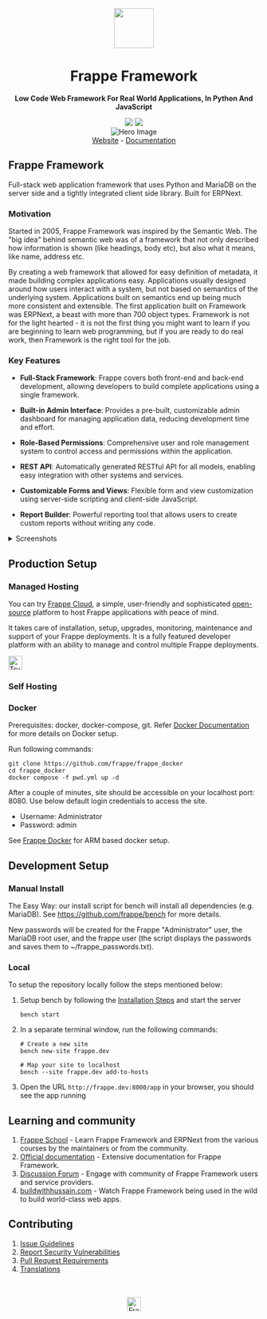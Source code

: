 <div align="center" markdown="1">
	<img src=".github/framework-logo-new.svg" width="80" height="80"/>
	<h1>Frappe Framework</h1>

 **Low Code Web Framework For Real World Applications, In Python And JavaScript**
</div>

<div align="center">
	<a target="_blank" href="#LICENSE" title="License: MIT"><img src="https://img.shields.io/badge/License-MIT-success.svg"></a>
	<a href="https://codecov.io/gh/frappe/frappe"><img src="https://codecov.io/gh/frappe/frappe/branch/develop/graph/badge.svg?token=XoTa679hIj"/></a>
</div>
<div align="center">
	<img src=".github/hero-image.png" alt="Hero Image" />
</div>
<div align="center">
    <a href="https://frappe.io/framework">Website</a>
    -
    <a href="https://docs.frappe.io/framework">Documentation</a>
</div>

## Frappe Framework
Full-stack web application framework that uses Python and MariaDB on the server side and a tightly integrated client side library. Built for ERPNext.

### Motivation
Started in 2005, Frappe Framework was inspired by the Semantic Web. The "big idea" behind semantic web was of a framework that not only described how information is shown (like headings, body etc), but also what it means, like name, address etc.

By creating a web framework that allowed for easy definition of metadata, it made building complex applications easy. Applications usually designed around how users interact with a system, but not based on semantics of the underlying system. Applications built on semantics end up being much more consistent and extensible. The first application built on Framework was ERPNext, a beast with more than 700 object types. Framework is not for the light hearted - it is not the first thing you might want to learn if you are beginning to learn web programming, but if you are ready to do real work, then Framework is the right tool for the job.

### Key Features

- **Full-Stack Framework**: Frappe covers both front-end and back-end development, allowing developers to build complete applications using a single framework.

- **Built-in Admin Interface**: Provides a pre-built, customizable admin dashboard for managing application data, reducing development time and effort.

- **Role-Based Permissions**: Comprehensive user and role management system to control access and permissions within the application.

- **REST API**: Automatically generated RESTful API for all models, enabling easy integration with other systems and services.

- **Customizable Forms and Views**: Flexible form and view customization using server-side scripting and client-side JavaScript.

- **Report Builder**: Powerful reporting tool that allows users to create custom reports without writing any code.

<details>
<summary>Screenshots</summary>

![List View](.github/fw-list-view.png)
![Form View](.github/fw-form-view.png)
![Role Permission Manager](.github/fw-rpm.png)
</details>

## Production Setup

### Managed Hosting

You can try [Frappe Cloud](https://frappecloud.com), a simple, user-friendly and sophisticated [open-source](https://github.com/frappe/press) platform to host Frappe applications with peace of mind.

It takes care of installation, setup, upgrades, monitoring, maintenance and support of your Frappe deployments. It is a fully featured developer platform with an ability to manage and control multiple Frappe deployments.

<div>
    <a href="https://frappecloud.com/" target="_blank">
        <picture>
            <source media="(prefers-color-scheme: dark)" srcset="https://frappe.io/files/try-on-fc-white.png">
            <img src="https://frappe.io/files/try-on-fc-black.png" alt="Try on Frappe Cloud" height="28" />
        </picture>
    </a>
</div>

### Self Hosting

### Docker
Prerequisites: docker, docker-compose, git. Refer [Docker Documentation](https://docs.docker.com) for more details on Docker setup.

Run following commands:

```
git clone https://github.com/frappe/frappe_docker
cd frappe_docker
docker compose -f pwd.yml up -d
```

After a couple of minutes, site should be accessible on your localhost port: 8080. Use below default login credentials to access the site.
- Username: Administrator
- Password: admin

See [Frappe Docker](https://github.com/frappe/frappe_docker?tab=readme-ov-file#to-run-on-arm64-architecture-follow-this-instructions) for ARM based docker setup.

## Development Setup
### Manual Install

The Easy Way: our install script for bench will install all dependencies (e.g. MariaDB). See https://github.com/frappe/bench for more details.

New passwords will be created for the Frappe "Administrator" user, the MariaDB root user, and the frappe user (the script displays the passwords and saves them to ~/frappe_passwords.txt).

### Local

To setup the repository locally follow the steps mentioned below:

1. Setup bench by following the [Installation Steps](https://docs.frappe.io/framework/user/en/installation) and start the server
   ```
   bench start
   ```

2. In a separate terminal window, run the following commands:
   ```
   # Create a new site
   bench new-site frappe.dev
   
   # Map your site to localhost
   bench --site frappe.dev add-to-hosts
   ```

3. Open the URL `http://frappe.dev:8000/app` in your browser, you should see the app running

## Learning and community

1. [Frappe School](https://frappe.school) - Learn Frappe Framework and ERPNext from the various courses by the maintainers or from the community.
2. [Official documentation](https://docs.frappe.io/framework) - Extensive documentation for Frappe Framework.
3. [Discussion Forum](https://discuss.frappe.io/) - Engage with community of Frappe Framework users and service providers.
4. [buildwithhussain.com](https://buildwithhussain.com) - Watch Frappe Framework being used in the wild to build world-class web apps.

## Contributing

1. [Issue Guidelines](https://github.com/frappe/erpnext/wiki/Issue-Guidelines)
1. [Report Security Vulnerabilities](https://frappe.io/security)
1. [Pull Request Requirements](https://github.com/frappe/erpnext/wiki/Contribution-Guidelines)
2. [Translations](https://crowdin.com/project/frappe)

<br>
<br>
<div align="center">
	<a href="https://frappe.io" target="_blank">
		<picture>
			<source media="(prefers-color-scheme: dark)" srcset="https://frappe.io/files/Frappe-white.png">
			<img src="https://frappe.io/files/Frappe-black.png" alt="Frappe Technologies" height="28"/>
		</picture>
	</a>
</div>
